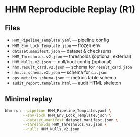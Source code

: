 # HHM Reproducible Replay (R1)

## Files
- `HHM_Pipeline_Template.yaml` — pipeline config
- `HHM_Env_Lock_Template.json` — frozen env
- `dataset.manifest.json` — dataset & checksums
- `HHM_Thresholds.v2.json` — thresholds (optional, external)
- `HHM_Nulls.v2.json` — null/boot config (optional)
- `hhm.result_card.v2.json` — schema for `result_card.json`
- `hhm.ci.schema.v2.json` — schema for `ci.json`
- `ops_metrics.schema.json` — metrics table schema
- `audit_report.template.html` — audit HTML skeleton

## Minimal replay
```bash
hhm run --pipeline HHM_Pipeline_Template.yaml \
        --env-lock HHM_Env_Lock_Template.json \
        --dataset-manifest dataset.manifest.json \
        --thresholds HHM_Thresholds.v2.json \
        --nulls HHM_Nulls.v2.json